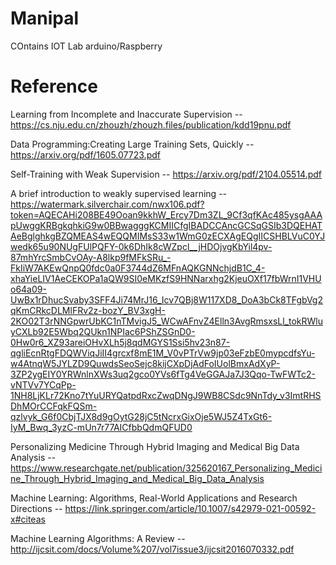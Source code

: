 # Manipal
COntains IOT Lab arduino/Raspberry

# Reference
Learning from Incomplete and Inaccurate Supervision  --  https://cs.nju.edu.cn/zhouzh/zhouzh.files/publication/kdd19pnu.pdf


Data Programming:Creating Large Training Sets, Quickly  -- https://arxiv.org/pdf/1605.07723.pdf

Self-Training with Weak Supervision -- https://arxiv.org/pdf/2104.05514.pdf

A brief introduction to weakly supervised learning  --  https://watermark.silverchair.com/nwx106.pdf?token=AQECAHi208BE49Ooan9kkhW_Ercy7Dm3ZL_9Cf3qfKAc485ysgAAApUwggKRBgkqhkiG9w0BBwagggKCMIICfgIBADCCAncGCSqGSIb3DQEHATAeBglghkgBZQMEAS4wEQQMIMsS33w1WmG0zECXAgEQgIICSHBLVuC0YJwedk65u90NUgFUlPQFY-0k6DhIk8cWZpcl__jHDOjvgKbYil4pv-87mhYrcSmbCvOAy-A8lkp9fMFkSRu_-FkIiW7AKEwQnpQ0fdc0a0F3744dZ6MFnAQKGNNchjdB1C_4-xhaYieLIV1AeCEKOPa1aQW9SI0eMKzfS9HNNarxhg2KjeuOXf17fbWrnI1VHUo64a09-UwBx1rDhucSvaby3SFF4Ji74MrJ16_Icv7QBj8W117XD8_DoA3bCk8TFgbVg2qKmCRkcDLMlFRv2z-bozY_BV3xgH-2KO02T3rNNGpwrUbKC1nTMvigJ5_WCwAFnvZ4Elln3AvgRmsxsLl_tokRWluyCXLb92E5Wbq2QUkn1NPIac6PShZSGnD0-0Hw0r6_XZ93areiOHvXLh5j8qdMGYS1Ssi5hv23n87-qgliEcnRtgFDQWViqJiII4grcxf8mE1M_V0vPTrVw9jp03eFzbE0mypcdfsYu-w4AtnqW5JYLZD9QuwdsSeoSejc8kijCXpDjAdFoIUolBmxAdXyP-3ZP2ygEIY0YRWnlnXWs3uq2gco0YVs6fTg4VeGGAJa7J3Qqo-TwFWTc2-vNTVv7YCqPp-1NH8LjKLr72Kno7tYuURYQatpdRxcZwqDNgJ9WB8CSdc9NnTdy_v3ImtRHSDhMOrCCFqkFQSm-qzlvyk_G6f0CbjTJX8d9gOytG28jC5tNcrxGixOje5WJ5Z4TxGt6-IyM_Bwq_3yzC-mUn7r77AICfbbQdmQFUD0


Personalizing Medicine Through Hybrid Imaging and Medical Big Data Analysis  -- https://www.researchgate.net/publication/325620167_Personalizing_Medicine_Through_Hybrid_Imaging_and_Medical_Big_Data_Analysis

Machine Learning: Algorithms, Real-World Applications and Research Directions  --  https://link.springer.com/article/10.1007/s42979-021-00592-x#citeas

Machine Learning Algorithms: A Review  --  http://ijcsit.com/docs/Volume%207/vol7issue3/ijcsit2016070332.pdf





